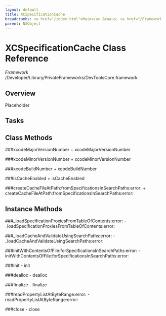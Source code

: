 ```yaml
---
layout: default
title: XCSpecificationCache
breadcrumbs: <a href="/index.html">Main</a> &raquo; <a href="/Frameworks.html">Framework</a> &raquo; <a href="/Frameworks/DevToolsCore.html">DevToolsCore</a> &raquo; XCSpecificationCache
parent: NSObject 
---
```

# XCSpecificationCache Class Reference

*Framework* /Developer/Library/PrivateFrameworks/DevToolsCore.framework

## Overview

Placeholder

## Tasks

## Class Methods

<a name="+xcodeMajorVersionNumber"></a>
###xcodeMajorVersionNumber
    + xcodeMajorVersionNumber

<a name="+xcodeMinorVersionNumber"></a>
###xcodeMinorVersionNumber
    + xcodeMinorVersionNumber

<a name="+xcodeBuildNumber"></a>
###xcodeBuildNumber
    + xcodeBuildNumber

<a name="+isCacheEnabled"></a>
###isCacheEnabled
    + isCacheEnabled

<a name="+createCacheFileAtPath:fromSpecificationsInSearchPaths:error:"></a>
###createCacheFileAtPath:fromSpecificationsInSearchPaths:error:
    + createCacheFileAtPath:fromSpecificationsInSearchPaths:error:

## Instance Methods

<a name="-_loadSpecificationProxiesFromTableOfContents:error:"></a>
###_loadSpecificationProxiesFromTableOfContents:error:
    - _loadSpecificationProxiesFromTableOfContents:error:

<a name="-_loadCacheAndValidateUsingSearchPaths:error:"></a>
###_loadCacheAndValidateUsingSearchPaths:error:
    - _loadCacheAndValidateUsingSearchPaths:error:

<a name="-initWithContentsOfFile:forSpecificationsInSearchPaths:error:"></a>
###initWithContentsOfFile:forSpecificationsInSearchPaths:error:
    - initWithContentsOfFile:forSpecificationsInSearchPaths:error:

<a name="-init"></a>
###init
    - init

<a name="-dealloc"></a>
###dealloc
    - dealloc

<a name="-finalize"></a>
###finalize
    - finalize

<a name="-readPropertyListAtByteRange:error:"></a>
###readPropertyListAtByteRange:error:
    - readPropertyListAtByteRange:error:

<a name="-close"></a>
###close
    - close

